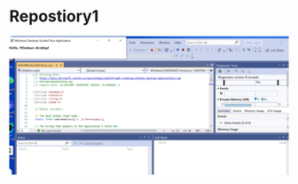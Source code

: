 # Repostiory1

![screenshot](https://github.com/stirlingsites/Repostiory1/blob/main/Walkthrough2SS.jpg)
